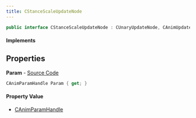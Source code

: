```yaml
---
title: CStanceScaleUpdateNode
---
```


```csharp
public interface CStanceScaleUpdateNode : CUnaryUpdateNode, CAnimUpdateNodeBase, ISchemaClass<CAnimUpdateNodeBase>, ISchemaClass<CUnaryUpdateNode>, ISchemaClass<CStanceScaleUpdateNode>, ISchemaField, ISchemaClass, INativeHandle
```

#### Implements

## Properties

**Param** - [Source Code](https://github.com/swiftly-solution/swiftlys2/blob/master/managed/src/SwiftlyS2.Generated/Schemas/Interfaces/CStanceScaleUpdateNode.cs#L16)

```csharp
CAnimParamHandle Param { get; }
```

#### Property Value

- [CAnimParamHandle](/docs/api/shared/schemadefinitions/canimparamhandle)

